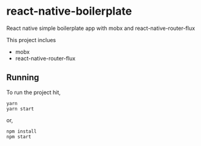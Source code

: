 # react-native-boilerplate
React native simple boilerplate app with mobx and react-native-router-flux

This project inclues
* mobx
* react-native-router-flux

## Running

To run the project hit,
```
yarn
yarn start
```
or,
```
npm install
npm start
```
